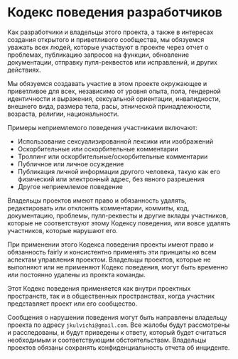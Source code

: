# Кодекс поведения разработчиков

Как разработчики и владельцы этого проекта, а также в интересах создания открытого и приветливого сообщества,
мы обязуемся уважать всех людей, которые участвуют в проекте через отчет о проблемах, публикацию запросов на функции,
обновление документации, отправку пулл-реквестов или исправлений, и других действиях.

Мы обязуемся создавать участие в этом проекте окружающее и приветливое для всех, независимо от уровня опыта, пола,
гендерной идентичности и выражения, сексуальной ориентации, инвалидности, внешнего вида, размера тела, расы,
этнической принадлежности, возраста, религии, национальности.

Примеры неприемлемого поведения участниками включают:

* Использование сексуализированной лексики или изображений
* Оскорбительные или оскорбительные комментарии
* Троллинг или оскорбительные/оскорбительные комментарии
* Публичное или личное осуждение
* Публикация личной информации другого человека, такую как его физический или электронный адрес, без явного разрешения
* Другое неприемлемое поведение

Владельцы проектов имеют право и обязанность удалять, редактировать или отклонять комментарии, коммиты, код,
документацию, проблемы, пулл-реквесты и другие вклады участников, которые не соответствуют этому Кодексу поведения,
или вовсе удалять участников, которые нарушают его.

При применении этого Кодекса поведения проекты имеют право и обязанность fairly и консистентно применять эти принципы
ко всем аспектам управления проектом. Владельцы проектов, которые не выполняют или не применяют Кодекс поведения,
могут быть временно или постоянно удалены из проекта команды.

Этот Кодекс поведения применяется как внутри проектных пространств, так и в общественных пространствах, когда
участник представляет проект или его сообщество.

Сообщения о нарушении поведения могут быть направлены владельцу проекта по адресу `jkulvichi@gmail.com`.
Все жалобы будут рассмотрены и расследованы, и будут приведены к ответу, который будет считаться необходимым и
соответствующим обстоятельствам. Владельцы проектов обязаны сохранять конфиденциальность отчета об инциденте.
